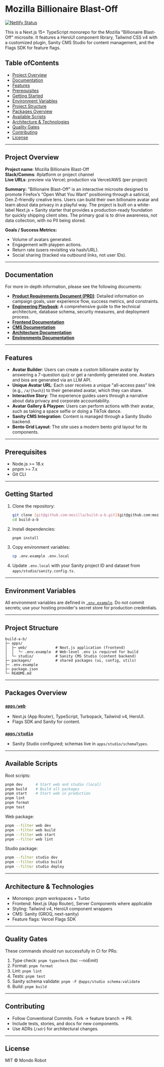 # Mozilla Billionaire Blast-Off

[![Netlify Status](https://api.netlify.com/api/v1/badges/783c3055-df4e-41ee-a9fe-1772db6f3e95/deploy-status)](https://app.netlify.com/projects/build-a-b/deploys)

This is a Next.js 15+ TypeScript monorepo for the Mozilla "Billionaire Blast-Off" microsite. It features a HeroUI component library, Tailwind CSS v4 with a customized plugin, Sanity CMS Studio for content management, and the Flags SDK for feature flags.

## Table ofContents

- [Project Overview](#project-overview)
- [Documentation](#documentation)
- [Features](#features)
- [Prerequisites](#prerequisites)
- [Getting Started](#getting-started)
- [Environment Variables](#environment-variables)
- [Project Structure](#project-structure)
- [Packages Overview](#packages-overview)
- [Available Scripts](#available-scripts)
- [Architecture & Technologies](#architecture-technologies)
- [Quality Gates](#quality-gates)
- [Contributing](#contributing)
- [License](#license)

---

## Project Overview

**Project name**: Mozilla Billionaire Blast-Off  
**Slack/Comms**: #platform or project channel  
**Live URLs**: preview via Vercel; production via Vercel/AWS (per project)

**Summary:**
"Billionaire Blast-Off" is an interactive microsite designed to promote Firefox’s “Open What You Want” positioning through a satirical, Gen Z–friendly creative lens. Users can build their own billionaire avatar and learn about data privacy in a playful way. The project is built on a white-label Next.js + Sanity starter that provides a production-ready foundation for quickly shipping client sites. The primary goal is to drive awareness, not data collection, with no PII being stored.

**Goals / Success Metrics:**
-   Volume of avatars generated.
-   Engagement with playpen actions.
-   Return rate (users revisiting via hash/URL).
-   Social sharing (tracked via outbound links, not user IDs).

---

## Documentation

For more in-depth information, please see the following documents:

-   [**Product Requirements Document (PRD)**](PRODUCT_REQUIREMENTS.md): Detailed information on campaign goals, user experience flow, success metrics, and constraints.
-   [**Engineering Playbook**](ENGINEERING_PLAYBOOK.md): A comprehensive guide to the technical architecture, database schema, security measures, and deployment process.
-   [**Frontend Documentation**](README.frontend.md)
-   [**CMS Documentation**](README.cms.md)
-   [**Architecture Documentation**](README.architecture.md)
-   [**Environments Documentation**](README.environments.md)

---

## Features

-   **Avatar Builder**: Users can create a custom billionaire avatar by answering a 7-question quiz or get a randomly generated one. Avatars and bios are generated via an LLM API.
-   **Unique Avatar URL**: Each user receives a unique "all-access pass" link (e.g., `/a/{hash}`) to their generated avatar, which they can share.
-   **Interactive Story**: The experience guides users through a narrative about data privacy and corporate accountability.
-   **Avatar Gallery & Playpen**: Users can perform actions with their avatar, such as taking a space selfie or doing a TikTok dance.
-   **Sanity CMS Integration**: Content is managed through a Sanity Studio backend.
-   **Bento Grid Layout**: The site uses a modern bento grid layout for its components.

---

## Prerequisites

* Node.js >= 18.x
* pnpm >= 7.x
* Git CLI

---

## Getting Started

1.  Clone the repository:
    ```bash
    git clone [git@github.com:mozilla/build-a-b.git](git@github.com:mozilla/build-a-b.git)
    cd build-a-b
    ```
2.  Install dependencies:
    ```bash
    pnpm install
    ```
3.  Copy environment variables:
    ```bash
    cp .env.example .env.local
    ```
4.  Update `.env.local` with your Sanity project ID and dataset from `apps/studio/sanity.config.ts`.

---

## Environment Variables

All environment variables are defined in [`.env.example`](.env.example:1). Do not commit secrets; use your hosting provider's secret store for production credentials.

---

## Project Structure

```
build-a-b/
├─ apps/
│  ├─ web/             # Next.js application (frontend)
│  │  └─ .env.example  # Web-level .env is required for build
│  └─ studio/          # Sanity CMS Studio (content backend)
├─ packages/           # shared packages (ui, config, utils)
├─ .env.example
├─ package.json
└─ README.md
```

---

## Packages Overview

### [`apps/web`](apps/web:1)

-   Next.js (App Router), TypeScript, Turbopack, Tailwind v4, HeroUI.
-   Flags SDK and Sanity for content.

### [`apps/studio`](apps/studio:1)

-   Sanity Studio configured; schemas live in `apps/studio/schemaTypes`.

---

## Available Scripts

Root scripts:

```bash
pnpm dev      # Start web and studio (local)
pnpm build    # Build all packages
pnpm start    # Start web in production
pnpm lint
pnpm format
pnpm test
```

Web package:

```bash
pnpm --filter web dev
pnpm --filter web build
pnpm --filter web start
pnpm --filter web lint
```

Studio package:

```bash
pnpm --filter studio dev
pnpm --filter studio build
pnpm --filter studio deploy
```

---

## Architecture & Technologies

-   Monorepo: pnpm workspaces + Turbo
-   Frontend: Next.js (App Router), Server Components where applicable
-   Styling: Tailwind v4, HeroUI component wrappers
-   CMS: Sanity (GROQ, next-sanity)
-   Feature flags: Vercel Flags SDK

---

## Quality Gates

These commands should run successfully in CI for PRs:

1.  Type check: `pnpm typecheck` (tsc --noEmit)
2.  Format: `pnpm format`
3.  Lint: `pnpm lint`
4.  Tests: `pnpm test`
5.  Sanity schema validate: `pnpm -F @apps/studio schema:validate`
6.  Build: `pnpm build`

---

## Contributing

-   Follow Conventional Commits. Fork → feature branch → PR.
-   Include tests, stories, and docs for new components.
-   Use ADRs (`/adr`) for architectural changes.

---

## License

MIT © Mondo Robot
